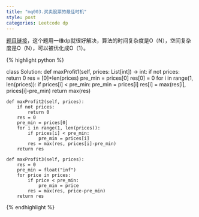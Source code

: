 ```yaml
---
title: "mq003.买卖股票的最佳时机"
style: post
categories: Leetcode dp
---
```


[题目链接](https://leetcode-cn.com/problems/best-time-to-buy-and-sell-stock/)，这个题用一维dp就很好解决，算法的时间复杂度是O（N），空间复杂度是O（N），可以被优化成O（1）。

{% highlight python %}

class Solution:
    def maxProfit1(self, prices: List[int]) -> int:
        if not prices:
            return 0
        res = [0]*len(prices)
        pre_min = prices[0]
        res[0] = 0
        for i in range(1, len(prices)):
            if prices[i] < pre_min:
                pre_min = prices[i]
            res[i] = max(res[i], prices[i]-pre_min)
        return max(res)

    def maxProfit2(self, prices):
        if not prices:
            return 0
        res = 0
        pre_min = prices[0]
        for i in range(1, len(prices)):
            if prices[i] < pre_min:
                pre_min = prices[i]
            res = max(res, prices[i]-pre_min)
        return res

    def maxProfit3(self, prices):
        res = 0
        pre_min = float("inf")
        for price in prices:
            if price < pre_min:
                pre_min = price
            res = max(res, price-pre_min)
        return res

{% endhighlight %}

